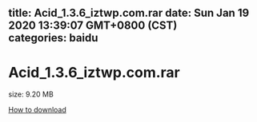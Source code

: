 
title: Acid_1.3.6_iztwp.com.rar
date: Sun Jan 19 2020 13:39:07 GMT+0800 (CST)    
categories: baidu
---

# Acid_1.3.6_iztwp.com.rar
size: 9.20 MB
 
 

[How to download](https://bpcam.bemobtrk.com/go/2ceec3aa-1ca2-46d6-b9ff-aaa5c184517c?jno=3740)
